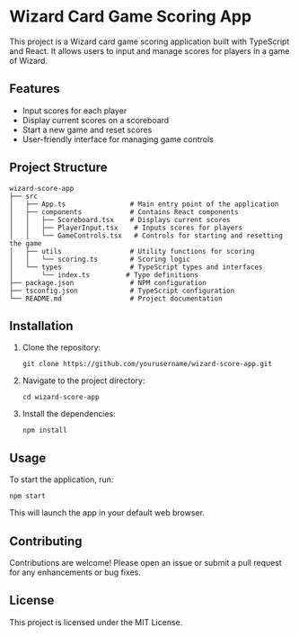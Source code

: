 # Wizard Card Game Scoring App

This project is a Wizard card game scoring application built with TypeScript and React. It allows users to input and manage scores for players in a game of Wizard.

## Features

- Input scores for each player
- Display current scores on a scoreboard
- Start a new game and reset scores
- User-friendly interface for managing game controls

## Project Structure

```
wizard-score-app
├── src
│   ├── App.ts                # Main entry point of the application
│   ├── components            # Contains React components
│   │   ├── Scoreboard.tsx    # Displays current scores
│   │   ├── PlayerInput.tsx    # Inputs scores for players
│   │   └── GameControls.tsx   # Controls for starting and resetting the game
│   ├── utils                 # Utility functions for scoring
│   │   └── scoring.ts        # Scoring logic
│   └── types                 # TypeScript types and interfaces
│       └── index.ts         # Type definitions
├── package.json              # NPM configuration
├── tsconfig.json             # TypeScript configuration
└── README.md                 # Project documentation
```

## Installation

1. Clone the repository:
   ```
   git clone https://github.com/yourusername/wizard-score-app.git
   ```
2. Navigate to the project directory:
   ```
   cd wizard-score-app
   ```
3. Install the dependencies:
   ```
   npm install
   ```

## Usage

To start the application, run:
```
npm start
```

This will launch the app in your default web browser.

## Contributing

Contributions are welcome! Please open an issue or submit a pull request for any enhancements or bug fixes.

## License

This project is licensed under the MIT License.
